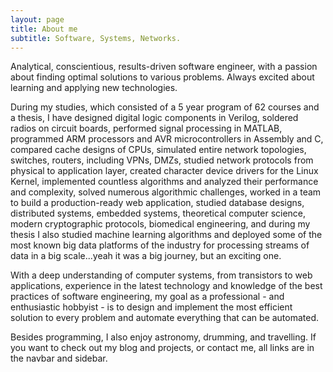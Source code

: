 ```yaml
---
layout: page
title: About me
subtitle: Software, Systems, Networks.
---
```


Analytical, conscientious, results-driven software engineer, with a passion about finding 
optimal solutions to various problems. Always excited about learning and applying new technologies.

During my studies, which consisted of a 5 year program of 62 courses and a thesis, I have designed digital logic components in Verilog, soldered radios on circuit boards, performed signal processing in MATLAB, programmed ARM processors and AVR microcontrollers in Assembly and C, compared cache designs of CPUs, simulated entire network topologies, switches, routers, including VPNs, DMZs, studied network protocols from physical to application layer, created character device drivers for the Linux Kernel, implemented countless algorithms and analyzed their performance and complexity, solved numerous algorithmic challenges, worked in a team to build a production-ready web application, studied database designs, distributed systems, embedded systems, theoretical computer science, modern cryptographic protocols, biomedical engineering, and during my thesis I also studied machine learning algorithms and deployed some of the most known big data platforms of the industry for processing streams of data in a big scale...yeah it was a big journey, but an exciting one.

With a deep understanding of computer systems, from transistors to web applications, experience in the latest technology and knowledge of the best practices of software engineering, my goal as a professional - and enthusiastic hobbyist - is to design and implement the most efficient solution to every problem and automate everything that can be automated.

Besides programming, I also enjoy astronomy, drumming, and travelling. If you want to check out my blog and projects, or contact me, all links are in the navbar and sidebar.